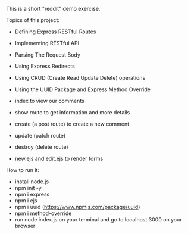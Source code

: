 This is a short "reddit" demo exercise.

Topics of this project:

- Defining Express RESTful Routes
- Implementing RESTful API
- Parsing The Request Body
- Using Express Redirects
- Using CRUD (Create Read Update Delete) operations
- Using the UUID Package and Express Method Override 

- index to view our comments
- show route to get information and more details
- create (a post route) to create a new comment
- update (patch route) 
- destroy (delete route)
- new.ejs and edit.ejs to render forms

How to run it:

- install node.js
- npm init -y
- npm i express
- npm i ejs
- npm i uuid (https://www.npmjs.com/package/uuid)
- npm i method-override
- run node index.js on your terminal and go to localhost:3000 on your browser

